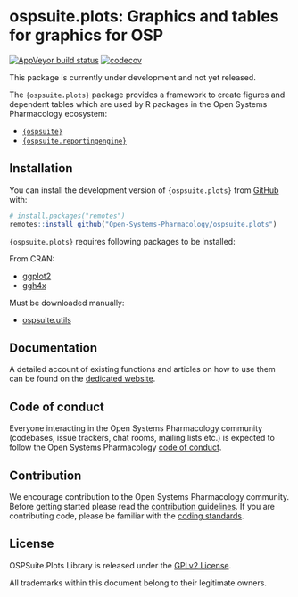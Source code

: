 # ospsuite.plots: Graphics and tables for graphics for OSP

<!-- badges: start -->

  [![AppVeyor build status](https://ci.appveyor.com/api/projects/status/github/Open-Systems-Pharmacology/OSPSuite.Plots?branch=develop&svg=true)](https://ci.appveyor.com/project/open-systems-pharmacology-ci/OSPSuite-Plots/branch/develop)
  [![codecov](https://codecov.io/gh/Open-Systems-Pharmacology/OSPSuite.Plots/branch/develop/graph/badge.svg)](https://codecov.io/gh/Open-Systems-Pharmacology/OSPSuite.Plots)


<!-- badges: end -->

This package is currently under development  and not yet released.

The `{ospsuite.plots}` package provides a framework to create
figures and dependent tables which are used by R packages in the Open Systems
Pharmacology ecosystem:

-   [`{ospsuite}`](https://www.open-systems-pharmacology.org/OSPSuite-R/)
-   [`{ospsuite.reportingengine}`](https://www.open-systems-pharmacology.org/OSPSuite.ReportingEngine/)


## Installation

You can install the development version of `{ospsuite.plots}` from
[GitHub](https://github.com/) with:

``` r
# install.packages("remotes")
remotes::install_github("Open-Systems-Pharmacology/ospsuite.plots")
```

`{ospsuite.plots}` requires following packages to be installed:

From CRAN:

-   [ggplot2](https://cran.r-project.org/package=ggplot2/index.html)
-   [ggh4x](https://cran.r-project.org/package=ggh4x/index.html)

Must be downloaded manually:

-   [ospsuite.utils](https://github.com/Open-Systems-Pharmacology/OSPSuite.RUtils/releases/download/v1.3.17/ospsuite.utils_1.3.17.zip)

## Documentation

A detailed account of existing functions and articles on how to use them
can be found on the [dedicated
website](https://www.open-systems-pharmacology.org/OSPSuite.Plots/).

## Code of conduct

Everyone interacting in the Open Systems Pharmacology community
(codebases, issue trackers, chat rooms, mailing lists etc.) is expected
to follow the Open Systems Pharmacology [code of
conduct](https://github.com/Open-Systems-Pharmacology/Suite/blob/master/CODE_OF_CONDUCT.md).

## Contribution

We encourage contribution to the Open Systems Pharmacology community.
Before getting started please read the [contribution
guidelines](https://github.com/Open-Systems-Pharmacology/Suite/blob/master/CONTRIBUTING.md).
If you are contributing code, please be familiar with the [coding
standards](https://github.com/Open-Systems-Pharmacology/Suite/blob/master/CODING_STANDARDS_R.md).

## License

OSPSuite.Plots Library is released under the [GPLv2 License](LICENSE).

All trademarks within this document belong to their legitimate owners.
